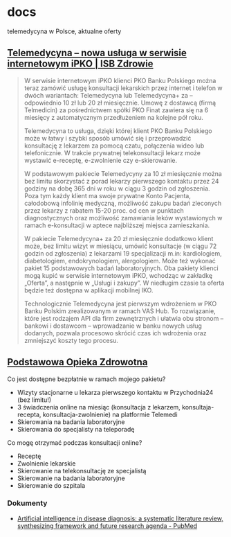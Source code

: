 # docs
telemedycyna w Polsce, aktualne oferty 


## [Telemedycyna – nowa usługa w serwisie internetowym iPKO | ISB Zdrowie](https://www.isbzdrowie.pl/2023/04/telemedycyna-nowa-usluga-w-serwisie-internetowym-ipko/)

> W serwisie internetowym iPKO klienci PKO Banku Polskiego można teraz zamówić usługę konsultacji lekarskich przez internet i telefon w dwóch wariantach: Telemedycyna lub Telemedycyna+ za – odpowiednio 10 zł lub 20 zł miesięcznie. Umowę z dostawcą (firmą Telmedicin) za pośrednictwem spółki PKO Finat zawiera się na 6 miesięcy z automatycznym przedłużeniem na kolejne pół roku.
> 
> Telemedycyna to usługa, dzięki której klient PKO Banku Polskiego może w łatwy i szybki sposób umówić się i przeprowadzić konsultację z lekarzem za pomocą czatu, połączenia wideo lub telefonicznie. W trakcie prywatnej telekonsultacji lekarz może wystawić e-receptę, e-zwolnienie czy e-skierowanie.
> 
> W podstawowym pakiecie Telemedycyny za 10 zł miesięcznie można bez limitu skorzystać z porad lekarzy pierwszego kontaktu przez 24 godziny na dobę 365 dni w roku w ciągu 3 godzin od zgłoszenia. Poza tym każdy klient ma swoje prywatne Konto Pacjenta, całodobową infolinię medyczną, możliwość zakupu badań zleconych przez lekarzy z rabatem 15-20 proc. od cen w punktach diagnostycznych oraz możliwość zamawiania leków wystawionych w ramach e-konsultacji w aptece najbliższej miejsca zamieszkania.
> 
> W pakiecie Telemedycyna+ za 20 zł miesięcznie dodatkowo klient może, bez limitu wizyt w miesiącu, umówić konsultacje (w ciągu 72 godzin od zgłoszenia) z lekarzami 19 specjalizacji m.in: kardiologiem, diabetologiem, endokrynologiem, alergologiem. Może też wykonać pakiet 15 podstawowych badań laboratoryjnych. Oba pakiety klienci mogą kupić w serwisie internetowym iPKO, wchodząc w zakładkę „Oferta”, a następnie w „Usługi i zakupy”. W niedługim czasie ta oferta będzie też dostępna w aplikacji mobilnej IKO.
> 
> Technologicznie Telemedycyna jest pierwszym wdrożeniem w PKO Banku Polskim zrealizowanym w ramach VAS Hub. To rozwiązanie, które jest rodzajem API dla firm zewnętrznych i ułatwia obu stronom – bankowi i dostawcom – wprowadzanie w banku nowych usług dodanych, pozwala procesowo skrócić czas ich wdrożenia oraz zmniejszyć koszty tego procesu.


## [Podstawowa Opieka Zdrowotna](https://telemedi.com/pl/lp/poz/)


Co jest dostępne bezpłatnie w ramach mojego pakietu?

+ Wizyty stacjonarne u lekarza pierwszego kontaktu w Przychodnia24 (bez limitu!)
+ 3 świadczenia online na miesiąc (konsultacja z lekarzem, konsultaja-recepta, konsultacja-zwolnienie) na platformie Telemedi
+ Skierowania na badania laboratoryjne
+ Skierowania do specjalisty na teleporadę

Co mogę otrzymać podczas konsultacji online?

+ Receptę
+ Zwolnienie lekarskie
+ Skierowanie na telekonsultację ze specjalistą
+ Skierowanie na badania laboratoryjne
+ Skierowanie do szpitala


### Dokumenty

+ [Artificial intelligence in disease diagnosis: a systematic literature review, synthesizing framework and future research agenda - PubMed](https://pubmed.ncbi.nlm.nih.gov/35039756/)
